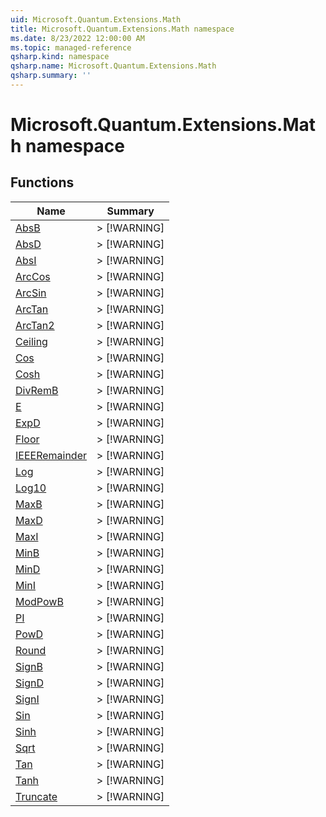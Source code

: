 ```yaml
---
uid: Microsoft.Quantum.Extensions.Math
title: Microsoft.Quantum.Extensions.Math namespace
ms.date: 8/23/2022 12:00:00 AM
ms.topic: managed-reference
qsharp.kind: namespace
qsharp.name: Microsoft.Quantum.Extensions.Math
qsharp.summary: ''
---
```


# Microsoft.Quantum.Extensions.Math namespace




<!-- summaries -->


## Functions

| Name | Summary |
|------|---------|
|[AbsB](xref:Microsoft.Quantum.Extensions.Math.AbsB) |> [!WARNING] |
|[AbsD](xref:Microsoft.Quantum.Extensions.Math.AbsD) |> [!WARNING] |
|[AbsI](xref:Microsoft.Quantum.Extensions.Math.AbsI) |> [!WARNING] |
|[ArcCos](xref:Microsoft.Quantum.Extensions.Math.ArcCos) |> [!WARNING] |
|[ArcSin](xref:Microsoft.Quantum.Extensions.Math.ArcSin) |> [!WARNING] |
|[ArcTan](xref:Microsoft.Quantum.Extensions.Math.ArcTan) |> [!WARNING] |
|[ArcTan2](xref:Microsoft.Quantum.Extensions.Math.ArcTan2) |> [!WARNING] |
|[Ceiling](xref:Microsoft.Quantum.Extensions.Math.Ceiling) |> [!WARNING] |
|[Cos](xref:Microsoft.Quantum.Extensions.Math.Cos) |> [!WARNING] |
|[Cosh](xref:Microsoft.Quantum.Extensions.Math.Cosh) |> [!WARNING] |
|[DivRemB](xref:Microsoft.Quantum.Extensions.Math.DivRemB) |> [!WARNING] |
|[E](xref:Microsoft.Quantum.Extensions.Math.E) |> [!WARNING] |
|[ExpD](xref:Microsoft.Quantum.Extensions.Math.ExpD) |> [!WARNING] |
|[Floor](xref:Microsoft.Quantum.Extensions.Math.Floor) |> [!WARNING] |
|[IEEERemainder](xref:Microsoft.Quantum.Extensions.Math.IEEERemainder) |> [!WARNING] |
|[Log](xref:Microsoft.Quantum.Extensions.Math.Log) |> [!WARNING] |
|[Log10](xref:Microsoft.Quantum.Extensions.Math.Log10) |> [!WARNING] |
|[MaxB](xref:Microsoft.Quantum.Extensions.Math.MaxB) |> [!WARNING] |
|[MaxD](xref:Microsoft.Quantum.Extensions.Math.MaxD) |> [!WARNING] |
|[MaxI](xref:Microsoft.Quantum.Extensions.Math.MaxI) |> [!WARNING] |
|[MinB](xref:Microsoft.Quantum.Extensions.Math.MinB) |> [!WARNING] |
|[MinD](xref:Microsoft.Quantum.Extensions.Math.MinD) |> [!WARNING] |
|[MinI](xref:Microsoft.Quantum.Extensions.Math.MinI) |> [!WARNING] |
|[ModPowB](xref:Microsoft.Quantum.Extensions.Math.ModPowB) |> [!WARNING] |
|[PI](xref:Microsoft.Quantum.Extensions.Math.PI) |> [!WARNING] |
|[PowD](xref:Microsoft.Quantum.Extensions.Math.PowD) |> [!WARNING] |
|[Round](xref:Microsoft.Quantum.Extensions.Math.Round) |> [!WARNING] |
|[SignB](xref:Microsoft.Quantum.Extensions.Math.SignB) |> [!WARNING] |
|[SignD](xref:Microsoft.Quantum.Extensions.Math.SignD) |> [!WARNING] |
|[SignI](xref:Microsoft.Quantum.Extensions.Math.SignI) |> [!WARNING] |
|[Sin](xref:Microsoft.Quantum.Extensions.Math.Sin) |> [!WARNING] |
|[Sinh](xref:Microsoft.Quantum.Extensions.Math.Sinh) |> [!WARNING] |
|[Sqrt](xref:Microsoft.Quantum.Extensions.Math.Sqrt) |> [!WARNING] |
|[Tan](xref:Microsoft.Quantum.Extensions.Math.Tan) |> [!WARNING] |
|[Tanh](xref:Microsoft.Quantum.Extensions.Math.Tanh) |> [!WARNING] |
|[Truncate](xref:Microsoft.Quantum.Extensions.Math.Truncate) |> [!WARNING] |

<!-- /summaries -->
